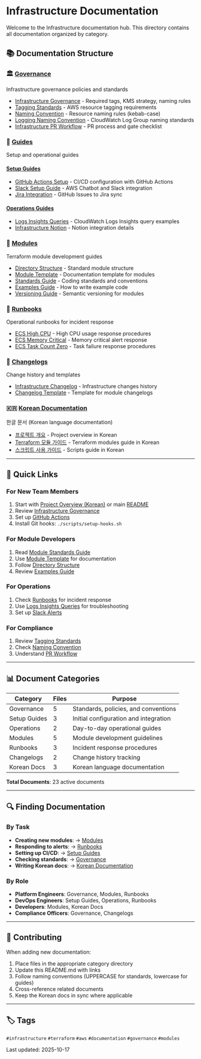 # Infrastructure Documentation

Welcome to the Infrastructure documentation hub. This directory contains all documentation organized by category.

## 📚 Documentation Structure

### 🏛️ [Governance](./governance/)
Infrastructure governance policies and standards
- [Infrastructure Governance](./governance/infrastructure_governance.md) - Required tags, KMS strategy, naming rules
- [Tagging Standards](./governance/TAGGING_STANDARDS.md) - AWS resource tagging requirements
- [Naming Convention](./governance/NAMING_CONVENTION.md) - Resource naming rules (kebab-case)
- [Logging Naming Convention](./governance/LOGGING_NAMING_CONVENTION.md) - CloudWatch Log Group naming standards
- [Infrastructure PR Workflow](./governance/infrastructure_pr.md) - PR process and gate checklist

### 📘 [Guides](./guides/)
Setup and operational guides

#### [Setup Guides](./guides/setup/)
- [GitHub Actions Setup](./guides/setup/github_actions_setup.md) - CI/CD configuration with GitHub Actions
- [Slack Setup Guide](./guides/setup/SLACK_SETUP_GUIDE.md) - AWS Chatbot and Slack integration
- [Jira Integration](./guides/setup/JIRA_INTEGRATION.md) - GitHub Issues to Jira sync

#### [Operations Guides](./guides/operations/)
- [Logs Insights Queries](./guides/operations/LOGS_INSIGHTS_QUERIES.md) - CloudWatch Logs Insights query examples
- [Infrastructure Notion](./guides/operations/infrastructure_notion.md) - Notion integration details

### 🧩 [Modules](./modules/)
Terraform module development guides
- [Directory Structure](./modules/MODULES_DIRECTORY_STRUCTURE.md) - Standard module structure
- [Module Template](./modules/MODULE_TEMPLATE.md) - Documentation template for modules
- [Standards Guide](./modules/MODULE_STANDARDS_GUIDE.md) - Coding standards and conventions
- [Examples Guide](./modules/MODULE_EXAMPLES_GUIDE.md) - How to write example code
- [Versioning Guide](./modules/VERSIONING.md) - Semantic versioning for modules

### 🚨 [Runbooks](./runbooks/)
Operational runbooks for incident response
- [ECS High CPU](./runbooks/ecs-high-cpu.md) - High CPU usage response procedures
- [ECS Memory Critical](./runbooks/ecs-memory-critical.md) - Memory critical alert response
- [ECS Task Count Zero](./runbooks/ecs-task-count-zero.md) - Task failure response procedures

### 📝 [Changelogs](./changelogs/)
Change history and templates
- [Infrastructure Changelog](./changelogs/CHANGELOG_INFRASTRUCTURE.md) - Infrastructure changes history
- [Changelog Template](./changelogs/CHANGELOG_TEMPLATE.md) - Template for module changelogs

### 🇰🇷 [Korean Documentation](./ko/)
한글 문서 (Korean language documentation)
- [프로젝트 개요](./ko/PROJECT_OVERVIEW_KR.md) - Project overview in Korean
- [Terraform 모듈 가이드](./ko/TERRAFORM_MODULES_KR.md) - Terraform modules guide in Korean
- [스크립트 사용 가이드](./ko/SCRIPTS_GUIDE_KR.md) - Scripts guide in Korean

---

## 🚀 Quick Links

### For New Team Members
1. Start with [Project Overview (Korean)](./ko/PROJECT_OVERVIEW_KR.md) or main [README](../README.md)
2. Review [Infrastructure Governance](./governance/infrastructure_governance.md)
3. Set up [GitHub Actions](./guides/setup/github_actions_setup.md)
4. Install Git hooks: `./scripts/setup-hooks.sh`

### For Module Developers
1. Read [Module Standards Guide](./modules/MODULE_STANDARDS_GUIDE.md)
2. Use [Module Template](./modules/MODULE_TEMPLATE.md) for documentation
3. Follow [Directory Structure](./modules/MODULES_DIRECTORY_STRUCTURE.md)
4. Review [Examples Guide](./modules/MODULE_EXAMPLES_GUIDE.md)

### For Operations
1. Check [Runbooks](./runbooks/) for incident response
2. Use [Logs Insights Queries](./guides/operations/LOGS_INSIGHTS_QUERIES.md) for troubleshooting
3. Set up [Slack Alerts](./guides/setup/SLACK_SETUP_GUIDE.md)

### For Compliance
1. Review [Tagging Standards](./governance/TAGGING_STANDARDS.md)
2. Check [Naming Convention](./governance/NAMING_CONVENTION.md)
3. Understand [PR Workflow](./governance/infrastructure_pr.md)

---

## 📊 Document Categories

| Category | Files | Purpose |
|----------|-------|---------|
| Governance | 5 | Standards, policies, and conventions |
| Setup Guides | 3 | Initial configuration and integration |
| Operations | 2 | Day-to-day operational guides |
| Modules | 5 | Module development guidelines |
| Runbooks | 3 | Incident response procedures |
| Changelogs | 2 | Change history tracking |
| Korean Docs | 3 | Korean language documentation |

**Total Documents**: 23 active documents

---

## 🔍 Finding Documentation

### By Task
- **Creating new modules**: → [Modules](./modules/)
- **Responding to alerts**: → [Runbooks](./runbooks/)
- **Setting up CI/CD**: → [Setup Guides](./guides/setup/)
- **Checking standards**: → [Governance](./governance/)
- **Writing Korean docs**: → [Korean Documentation](./ko/)

### By Role
- **Platform Engineers**: Governance, Modules, Runbooks
- **DevOps Engineers**: Setup Guides, Operations, Runbooks
- **Developers**: Modules, Korean Docs
- **Compliance Officers**: Governance, Changelogs

---

## 📝 Contributing

When adding new documentation:
1. Place files in the appropriate category directory
2. Update this README.md with links
3. Follow naming conventions (UPPERCASE for standards, lowercase for guides)
4. Cross-reference related documents
5. Keep the Korean docs in sync where applicable

---

## 🏷️ Tags

`#infrastructure` `#terraform` `#aws` `#documentation` `#governance` `#modules`

Last updated: 2025-10-17
